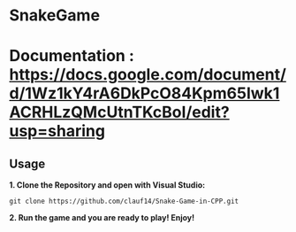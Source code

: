 # SnakeGame
# Documentation : https://docs.google.com/document/d/1Wz1kY4rA6DkPcO84Kpm65Iwk1ACRHLzQMcUtnTKcBoI/edit?usp=sharing
## Usage
**1. Clone the Repository and open with Visual Studio:**

   ```git bash
   git clone https://github.com/clauf14/Snake-Game-in-CPP.git
   ```

**2. Run the game and you are ready to play! Enjoy!**
